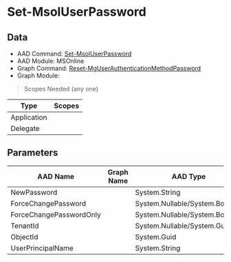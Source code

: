 # Set-MsolUserPassword

> 

## Data

+ AAD Command: [Set-MsolUserPassword](https://docs.microsoft.com/en-us/powershell/module/MSOnline/Set-MsolUserPassword)
+ AAD Module: MSOnline
+ Graph Command: [Reset-MgUserAuthenticationMethodPassword](https://docs.microsoft.com/en-us/powershell/module//Reset-MgUserAuthenticationMethodPassword)
+ Graph Module: 

> Scopes Needed (any one)

|Type|Scopes|
|---|---|
|Application||
|Delegate||

## Parameters

|AAD Name|Graph Name|AAD Type|Graph Type|Infos|
|---|---|---|---|---|
|NewPassword||System.String|||
|ForceChangePassword||System.Nullable/System.Boolean|||
|ForceChangePasswordOnly||System.Nullable/System.Boolean|||
|TenantId||System.Nullable/System.Guid|||
|ObjectId||System.Guid|||
|UserPrincipalName||System.String|||

